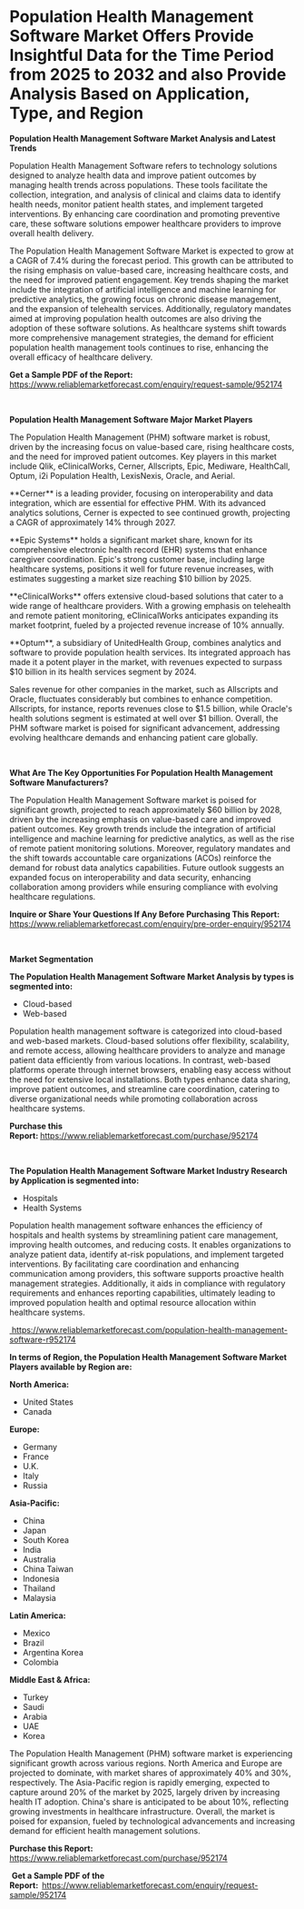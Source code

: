 <p><h1>Population Health Management Software Market Offers Provide Insightful Data for the Time Period from 2025 to 2032 and also Provide Analysis Based on Application, Type, and Region</h1></p><p><strong>Population Health Management Software Market Analysis and Latest Trends</strong></p>
<p><p>Population Health Management Software refers to technology solutions designed to analyze health data and improve patient outcomes by managing health trends across populations. These tools facilitate the collection, integration, and analysis of clinical and claims data to identify health needs, monitor patient health states, and implement targeted interventions. By enhancing care coordination and promoting preventive care, these software solutions empower healthcare providers to improve overall health delivery.</p><p>The Population Health Management Software Market is expected to grow at a CAGR of 7.4% during the forecast period. This growth can be attributed to the rising emphasis on value-based care, increasing healthcare costs, and the need for improved patient engagement. Key trends shaping the market include the integration of artificial intelligence and machine learning for predictive analytics, the growing focus on chronic disease management, and the expansion of telehealth services. Additionally, regulatory mandates aimed at improving population health outcomes are also driving the adoption of these software solutions. As healthcare systems shift towards more comprehensive management strategies, the demand for efficient population health management tools continues to rise, enhancing the overall efficacy of healthcare delivery.</p></p>
<p><strong>Get a Sample PDF of the Report:&nbsp;</strong> <a href="https://www.reliablemarketforecast.com/enquiry/request-sample/952174?utm_campaign=3184&utm_medium=2&utm_source=Github&utm_content=ia&utm_term=17042025&utm_id=population-health-management-software">https://www.reliablemarketforecast.com/enquiry/request-sample/952174</a></p>
<p>&nbsp;</p>
<p><strong>Population Health Management Software Major Market Players</strong></p>
<p><p>The Population Health Management (PHM) software market is robust, driven by the increasing focus on value-based care, rising healthcare costs, and the need for improved patient outcomes. Key players in this market include Qlik, eClinicalWorks, Cerner, Allscripts, Epic, Mediware, HealthCall, Optum, i2i Population Health, LexisNexis, Oracle, and Aerial.</p><p>**Cerner** is a leading provider, focusing on interoperability and data integration, which are essential for effective PHM. With its advanced analytics solutions, Cerner is expected to see continued growth, projecting a CAGR of approximately 14% through 2027.</p><p>**Epic Systems** holds a significant market share, known for its comprehensive electronic health record (EHR) systems that enhance caregiver coordination. Epic's strong customer base, including large healthcare systems, positions it well for future revenue increases, with estimates suggesting a market size reaching $10 billion by 2025.</p><p>**eClinicalWorks** offers extensive cloud-based solutions that cater to a wide range of healthcare providers. With a growing emphasis on telehealth and remote patient monitoring, eClinicalWorks anticipates expanding its market footprint, fueled by a projected revenue increase of 10% annually.</p><p>**Optum**, a subsidiary of UnitedHealth Group, combines analytics and software to provide population health services. Its integrated approach has made it a potent player in the market, with revenues expected to surpass $10 billion in its health services segment by 2024.</p><p>Sales revenue for other companies in the market, such as Allscripts and Oracle, fluctuates considerably but combines to enhance competition. Allscripts, for instance, reports revenues close to $1.5 billion, while Oracle's health solutions segment is estimated at well over $1 billion. Overall, the PHM software market is poised for significant advancement, addressing evolving healthcare demands and enhancing patient care globally.</p></p>
<p>&nbsp;</p>
<p><strong>What Are The Key Opportunities For Population Health Management Software Manufacturers?</strong></p>
<p><p>The Population Health Management Software market is poised for significant growth, projected to reach approximately $60 billion by 2028, driven by the increasing emphasis on value-based care and improved patient outcomes. Key growth trends include the integration of artificial intelligence and machine learning for predictive analytics, as well as the rise of remote patient monitoring solutions. Moreover, regulatory mandates and the shift towards accountable care organizations (ACOs) reinforce the demand for robust data analytics capabilities. Future outlook suggests an expanded focus on interoperability and data security, enhancing collaboration among providers while ensuring compliance with evolving healthcare regulations.</p></p>
<p><strong>Inquire or Share Your Questions If Any Before Purchasing This Report:</strong> <a href="https://www.reliablemarketforecast.com/enquiry/pre-order-enquiry/952174?utm_campaign=3184&utm_medium=2&utm_source=Github&utm_content=ia&utm_term=17042025&utm_id=population-health-management-software">https://www.reliablemarketforecast.com/enquiry/pre-order-enquiry/952174</a></p>
<p>&nbsp;</p>
<p><strong>Market Segmentation</strong></p>
<p><strong>The Population Health Management Software Market Analysis by types is segmented into:</strong></p>
<p><ul><li>Cloud-based</li><li>Web-based</li></ul></p>
<p><p>Population health management software is categorized into cloud-based and web-based markets. Cloud-based solutions offer flexibility, scalability, and remote access, allowing healthcare providers to analyze and manage patient data efficiently from various locations. In contrast, web-based platforms operate through internet browsers, enabling easy access without the need for extensive local installations. Both types enhance data sharing, improve patient outcomes, and streamline care coordination, catering to diverse organizational needs while promoting collaboration across healthcare systems.</p></p>
<p><strong>Purchase this Report:&nbsp;</strong><a href="https://www.reliablemarketforecast.com/purchase/952174?utm_campaign=3184&utm_medium=2&utm_source=Github&utm_content=ia&utm_term=17042025&utm_id=population-health-management-software">https://www.reliablemarketforecast.com/purchase/952174</a></p>
<p>&nbsp;</p>
<p><strong>The Population Health Management Software Market Industry Research by Application is segmented into:</strong></p>
<p><ul><li>Hospitals</li><li>Health Systems</li></ul></p>
<p><p>Population health management software enhances the efficiency of hospitals and health systems by streamlining patient care management, improving health outcomes, and reducing costs. It enables organizations to analyze patient data, identify at-risk populations, and implement targeted interventions. By facilitating care coordination and enhancing communication among providers, this software supports proactive health management strategies. Additionally, it aids in compliance with regulatory requirements and enhances reporting capabilities, ultimately leading to improved population health and optimal resource allocation within healthcare systems.</p></p>
<p><a href="https://www.reliablemarketforecast.com/population-health-management-software-r952174?utm_campaign=3184&utm_medium=2&utm_source=Github&utm_content=ia&utm_term=17042025&utm_id=population-health-management-software">&nbsp;https://www.reliablemarketforecast.com/population-health-management-software-r952174</a></p>
<p><strong>In terms of Region, the Population Health Management Software Market Players available by Region are:</strong></p>
<p>
    <p> <strong> North America: </strong>
        <ul>
            <li>United States</li>
            <li>Canada</li>
        </ul>
        </p> 
    <p> <strong> Europe: </strong>
        <ul>
            <li>Germany</li>
            <li>France</li>
            <li>U.K.</li>
            <li>Italy</li>
            <li>Russia</li>
        </ul>
        </p> 
    <p> <strong> Asia-Pacific: </strong>
        <ul>
            <li>China</li>
            <li>Japan</li>
            <li>South Korea</li>
            <li>India</li>
            <li>Australia</li>
            <li>China Taiwan</li>
            <li>Indonesia</li>
            <li>Thailand</li>
            <li>Malaysia</li>
        </ul>
        </p> 
    <p> <strong> Latin America: </strong>
        <ul>
            <li>Mexico</li>
            <li>Brazil</li>
            <li>Argentina Korea</li>
            <li>Colombia</li>
        </ul>
        </p> 
    <p> <strong> Middle East & Africa: </strong>
        <ul>
            <li>Turkey</li>
            <li>Saudi</li>
            <li>Arabia</li>
            <li>UAE</li>
            <li>Korea</li>
        </ul>
    </p>
    </p>
<p><p>The Population Health Management (PHM) software market is experiencing significant growth across various regions. North America and Europe are projected to dominate, with market shares of approximately 40% and 30%, respectively. The Asia-Pacific region is rapidly emerging, expected to capture around 20% of the market by 2025, largely driven by increasing health IT adoption. China's share is anticipated to be about 10%, reflecting growing investments in healthcare infrastructure. Overall, the market is poised for expansion, fueled by technological advancements and increasing demand for efficient health management solutions.</p></p>
<p><strong>Purchase this Report: </strong><a href="https://www.reliablemarketforecast.com/purchase/952174?utm_campaign=3184&utm_medium=2&utm_source=Github&utm_content=ia&utm_term=17042025&utm_id=population-health-management-software">https://www.reliablemarketforecast.com/purchase/952174</a></p>
<p>&nbsp;<strong>Get a Sample PDF of the Report:&nbsp;&nbsp;</strong><a href="https://www.reliablemarketforecast.com/enquiry/request-sample/952174?utm_campaign=3184&utm_medium=2&utm_source=Github&utm_content=ia&utm_term=17042025&utm_id=population-health-management-software">https://www.reliablemarketforecast.com/enquiry/request-sample/952174</a></p>
<p><strong></strong></p>
<p><p></p><p></p><p></p></p>